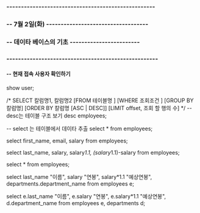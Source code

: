 ﻿### --------------------------------------------------- 
### -- 7월 2일(화)  -----------------------------------
### -- 데이타 베이스의 기초 ------------------------
### ----------------------------------------------------

#### -- 현재 접속 사용자 확인하기
show user;

/*
SELECT 칼럼명1, 칼럼명2
[FROM 테이블명 ]
[WHERE 조회조건 ]
[GROUP BY 칼럼명]
[ORDER BY 칼럼명 [ASC | DESC]]
[LIMIT offset, 조회 할 행의 수]
*/
-- desc는 테이블 구조 보기
desc employees;

-- select 는 테이블에서 데이타 추출
select * 
from employees;

select first_name, email, salary 
from employees;

select last_name, salary, salary*1.1, (salary*1.1)-salary
from employees;

select * from employees;

select last_name "이름", salary "연봉", salary*1.1 "예상연봉", departments.department_name
from employees e;

select e.last_name "이름", e.salary "연봉", e.salary*1.1 "예상연봉", d.department_name
from employees e, departments d;